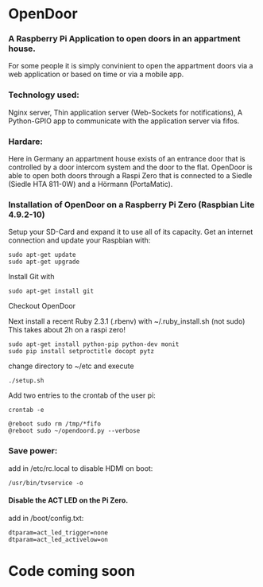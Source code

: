 # OpenDoor
### A Raspberry Pi Application to open doors in an appartment house.
For some people it is simply convinient to open the appartment doors via a 
web application or based on time or via a mobile app. 

### Technology used:
Nginx server, Thin application server (Web-Sockets for notifications), A Python-GPIO app
to communicate with the application server via fifos.

### Hardare:
Here in Germany an appartment house exists of an entrance door that is controlled by a door
intercom system and the door to the flat. OpenDoor is able to open both doors through a Raspi Zero
that is connected to a Siedle (Siedle HTA 811-0W) and a Hörmann (PortaMatic).

### Installation of OpenDoor on a Raspberry Pi Zero (Raspbian Lite 4.9.2-10)
Setup your SD-Card and expand it to use all of its capacity.
Get an internet connection and update your Raspbian with:
```
sudo apt-get update
sudo apt-get upgrade
```
Install Git with
```
sudo apt-get install git
```
Checkout OpenDoor

Next install a recent Ruby 2.3.1 (.rbenv) with ~/.ruby_install.sh (not sudo)
This takes about 2h on a raspi zero!
```
sudo apt-get install python-pip python-dev monit
sudo pip install setproctitle docopt pytz
```
change directory to ~/etc and execute
```
./setup.sh
```
Add two entries to the crontab of the user pi:
```
crontab -e
```
```
@reboot sudo rm /tmp/*fifo
@reboot sudo ~/opendoord.py --verbose
```
### Save power:
add in /etc/rc.local to disable HDMI on boot:
```
/usr/bin/tvservice -o
```
#### Disable the ACT LED on the Pi Zero.
add in /boot/config.txt:
```
dtparam=act_led_trigger=none
dtparam=act_led_activelow=on
```

# Code coming soon
